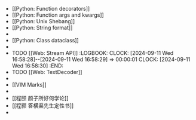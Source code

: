 - [[Python: Function decorators]]
- [[Python: Function args and kwargs]]
- [[Python: Unix Shebang]]
- [[Python: String format]]
-
- [[Python: Class dataclass]]
-
- TODO [[Web: Stream API]]
  :LOGBOOK:
  CLOCK: [2024-09-11 Wed 16:58:28]--[2024-09-11 Wed 16:58:29] =>  00:00:01
  CLOCK: [2024-09-11 Wed 16:58:30]
  :END:
- TODO [[Web: TextDecoder]]
-
- [[VIM Marks]]
-
- [[程颐 颜子所好何学论]]
- [[程颢 答横渠先生定性书]]
-